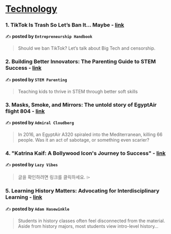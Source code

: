 
<h1><a href=https://medium.com/tag/technology/recommended target="_blank" rel="noopener noreferrer">Technology</a></h1>
<h3>1. TikTok Is Trash So Let’s Ban It… Maybe - <a href="https://medium.com/entrepreneur-s-handbook/tiktok-is-trash-so-lets-ban-it-maybe-98ae34f23b79" target="_blank" rel="noopener noreferrer">link</a></h3>

✍️ **posted by `Entrepreneurship Handbook`**

<blockquote>Should we ban TikTok? Let’s talk about Big Tech and censorship.</blockquote>

<h3>2. Building Better Innovators: The Parenting Guide to STEM Success - <a href="https://medium.com/stem-parenting/building-better-innovators-the-parenting-guide-to-stem-success-ea28aeace57e" target="_blank" rel="noopener noreferrer">link</a></h3>

✍️ **posted by `STEM Parenting`**

<blockquote>Teaching kids to thrive in STEM through better soft skills</blockquote>

<h3>3. Masks, Smoke, and Mirrors: The untold story of EgyptAir flight 804 - <a href="https://medium.com/@admiralcloudberg/masks-smoke-and-mirrors-the-untold-story-of-egyptair-flight-804-42c788fcac2d" target="_blank" rel="noopener noreferrer">link</a></h3>

✍️ **posted by `Admiral Cloudberg`**

<blockquote>In 2016, an EgyptAir A320 spiraled into the Mediterranean, killing 66 people. Was it an act of sabotage, or something even scarier?</blockquote>

<h3>4. "Katrina Kaif: A Bollywood Icon's Journey to Success" - <a href="https://medium.com/@LazyVibes/katrina-kaif-a-bollywood-icons-journey-to-success-1451f95e93b6" target="_blank" rel="noopener noreferrer">link</a></h3>

✍️ **posted by `Lazy Vibes`**

<blockquote>글을 확인하려면 링크를 클릭하세요. ⌲</blockquote>

<h3>5. Learning History Matters: Advocating for Interdisciplinary Learning - <a href="https://medium.com/@adamhasewinkle/learning-history-matters-advocating-for-interdisciplinary-learning-767d5c97ebe3" target="_blank" rel="noopener noreferrer">link</a></h3>

✍️ **posted by `Adam Hasewinkle`**

<blockquote>Students in history classes often feel disconnected from the material. Aside from history majors, most students view intro-level history…</blockquote>

